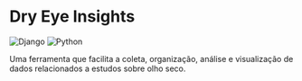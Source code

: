 # Dry Eye Insights

![Django](https://img.shields.io/badge/Django-5.1-green.svg)
![Python](https://img.shields.io/badge/Python-3.13-blue.svg)

Uma ferramenta que facilita a coleta, organização, análise e visualização de dados relacionados a estudos sobre olho seco.